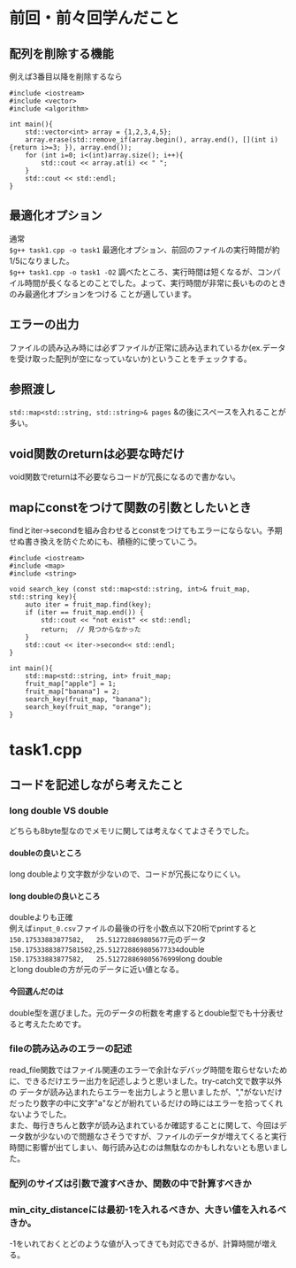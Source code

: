 # 前回・前々回学んだこと  
## 配列を削除する機能  
例えば3番目以降を削除するなら  
```
#include <iostream>
#include <vector>
#include <algorithm>

int main(){
	std::vector<int> array = {1,2,3,4,5};
	array.erase(std::remove_if(array.begin(), array.end(), [](int i) {return i>=3; }), array.end());
	for (int i=0; i<(int)array.size(); i++){
		std::cout << array.at(i) << " ";
	}
	std::cout << std::endl;
}
```
##  最適化オプション  
通常  
```$g++ task1.cpp -o task1```
最適化オプション、前回のファイルの実行時間が約1/5になりました。  
```$g++ task1.cpp -o task1 -O2```
調べたところ、実行時間は短くなるが、コンパイル時間が長くなるとのことでした。よって、実行時間が非常に長いもののときのみ最適化オプションをつける
ことが適しています。  
## エラーの出力  
ファイルの読み込み時には必ずファイルが正常に読み込まれているか(ex.データを受け取った配列が空になっていないか)ということをチェックする。  
## 参照渡し  
```std::map<std::string, std::string>& pages```
&の後にスペースを入れることが多い。  
## void関数のreturnは必要な時だけ  
void関数でreturnは不必要ならコードが冗長になるので書かない。
## mapにconstをつけて関数の引数としたいとき  
findとiter->secondを組み合わせるとconstをつけてもエラーにならない。予期せぬ書き換えを防ぐためにも、積極的に使っていこう。
```
#include <iostream>
#include <map>
#include <string>

void search_key (const std::map<std::string, int>& fruit_map, std::string key){
	auto iter = fruit_map.find(key);
	if (iter == fruit_map.end()) {
		std::cout << "not exist" << std::endl;
  		return;  // 見つからなかった
	}
	std::cout << iter->second<< std::endl;
}

int main(){
	std::map<std::string, int> fruit_map;
	fruit_map["apple"] = 1;
	fruit_map["banana"] = 2;
	search_key(fruit_map, "banana");
	search_key(fruit_map, "orange");
}
```
# task1.cpp  
## コードを記述しながら考えたこと  
### long double VS double  
どちらも8byte型なのでメモリに関しては考えなくてよさそうでした。  
#### doubleの良いところ  
long doubleより文字数が少ないので、コードが冗長になりにくい。  
#### long doubleの良いところ  
doubleよりも正確  
例えば`input_0.csv`ファイルの最後の行を小数点以下20桁でprintすると  
`150.17533883877582,   25.512728869805677`元のデータ  
`150.17533883877581502,25.512728869805677334`double  
`150.17533883877582,   25.512728869805676999`long double  
とlong doubleの方が元のデータに近い値となる。  
#### 今回選んだのは  
double型を選びました。元のデータの桁数を考慮するとdouble型でも十分表せると考えたためです。  
### fileの読み込みのエラーの記述  
read_file関数ではファイル関連のエラーで余計なデバッグ時間を取らせないために、できるだけエラー出力を記述しようと思いました。try-catch文で数字以外の
データが読み込まれたらエラーを出力しようと思いましたが、","がないだけだったり数字の中に文字"a"などが紛れているだけの時にはエラーを拾ってくれないようでした。    
また、毎行きちんと数字が読み込まれているか確認することに関して、今回はデータ数が少ないので問題なさそうですが、ファイルのデータが増えてくると実行時間に影響が出てしまい、毎行読み込むのは無駄なのかもしれないとも思いました。
### 配列のサイズは引数で渡すべきか、関数の中で計算すべきか
### min_city_distanceには最初-1を入れるべきか、大きい値を入れるべきか。
-1をいれておくとどのような値が入ってきても対応できるが、計算時間が増える。
